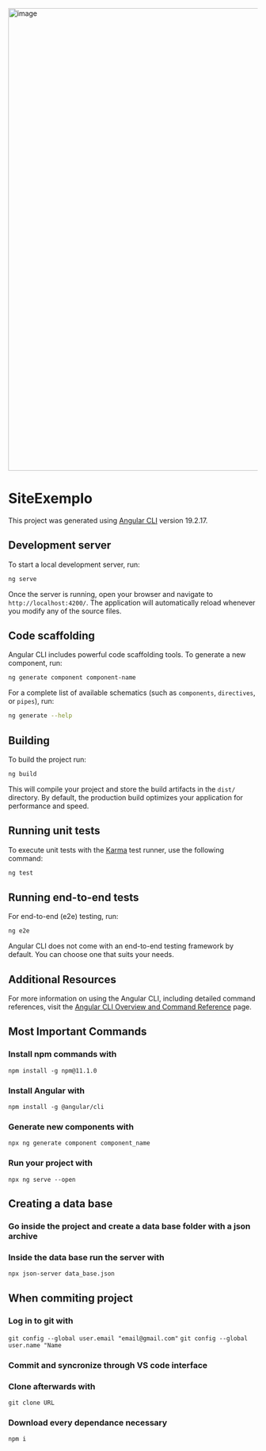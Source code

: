 <img width="1896" height="935" alt="image" src="https://github.com/user-attachments/assets/cd360fa2-cba5-42b3-bb35-71f897434797" />

# SiteExemplo

This project was generated using [Angular CLI](https://github.com/angular/angular-cli) version 19.2.17.

## Development server

To start a local development server, run:

```bash
ng serve
```

Once the server is running, open your browser and navigate to `http://localhost:4200/`. The application will automatically reload whenever you modify any of the source files.

## Code scaffolding

Angular CLI includes powerful code scaffolding tools. To generate a new component, run:

```bash
ng generate component component-name
```

For a complete list of available schematics (such as `components`, `directives`, or `pipes`), run:

```bash
ng generate --help
```

## Building

To build the project run:

```bash
ng build
```

This will compile your project and store the build artifacts in the `dist/` directory. By default, the production build optimizes your application for performance and speed.

## Running unit tests

To execute unit tests with the [Karma](https://karma-runner.github.io) test runner, use the following command:

```bash
ng test
```

## Running end-to-end tests

For end-to-end (e2e) testing, run:

```bash
ng e2e
```

Angular CLI does not come with an end-to-end testing framework by default. You can choose one that suits your needs.

## Additional Resources

For more information on using the Angular CLI, including detailed command references, visit the [Angular CLI Overview and Command Reference](https://angular.dev/tools/cli) page.

## Most Important Commands

### Install npm commands with
`npm install -g npm@11.1.0`

### Install Angular with
`npm install -g @angular/cli`

### Generate new components with
`npx ng generate component component_name`

### Run your project with
`npx ng serve --open`

## Creating a data base

### Go inside the project and create a data base folder with a json archive

### Inside the data base run the server with
`npx json-server data_base.json`

## When commiting project

### Log in to git with
`git config --global user.email "email@gmail.com"`
`git config --global user.name "Name`

### Commit and syncronize through VS code interface

### Clone afterwards with
`git clone URL`

### Download every dependance necessary
`npm i`